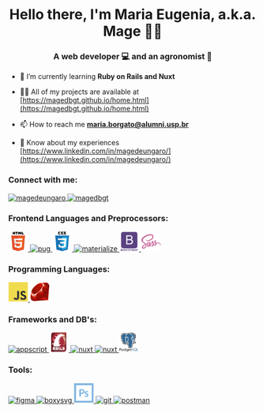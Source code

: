 <h1 align="center">Hello there, I'm Maria Eugenia, a.k.a. Mage 🧙‍♂️</h1>
<h3 align="center">A web developer 💻 and an agronomist 🐄</h3>

- 🌱 I’m currently learning **Ruby on Rails and Nuxt**

- 👨‍💻 All of my projects are available at [https://magedbgt.github.io/home.html](https://magedbgt.github.io/home.html)

- 📫 How to reach me **maria.borgato@alumni.usp.br**

- 📄 Know about my experiences [https://www.linkedin.com/in/magedeungaro/](https://www.linkedin.com/in/magedeungaro/)

<h3 align="left">Connect with me:</h3>
<p align="left">
	<a href="https://linkedin.com/in/magedeungaro" target="_blank" rel=noopener>
		<img align="center" src="https://cdn.jsdelivr.net/npm/simple-icons@3.0.1/icons/linkedin.svg" alt="magedeungaro" height="30" width="40" />
	</a>
	<a href="https://www.leetcode.com/magedbgt" target="_blank" rel=noopener>
		<img align="center" src="https://cdn.jsdelivr.net/npm/simple-icons@3.0.1/icons/leetcode.svg" alt="magedbgt" height="30" width="40" />
	</a>
</p>

<h3 align="left">Frontend Languages and Preprocessors:</h3>
<p align="left">
	<a href="https://www.w3schools.com/html/" target="_blank" rel=noopener>
		<img src="https://raw.githubusercontent.com/devicons/devicon/master/icons/html5/html5-original-wordmark.svg" alt="html5" width="40" height="40"/>
	</a>
	 <a href="https://pugjs.org" target="_blank"> <img src="https://cdn.worldvectorlogo.com/logos/pug.svg" alt="pug" width="40" height="40"/> </a>
	<a href="https://www.w3schools.com/css/" target="_blank" rel=noopener>
		<img src="https://raw.githubusercontent.com/devicons/devicon/master/icons/css3/css3-original-wordmark.svg" alt="css3" width="40" height="40"/>
	</a>
	<a href="https://materializecss.com/" target="_blank" rel=noopener>
		<img src="https://raw.githubusercontent.com/prplx/svg-logos/5585531d45d294869c4eaab4d7cf2e9c167710a9/svg/materialize.svg" alt="materialize" width="40" height="40"/>
	</a>
	<a href="https://getbootstrap.com" target="_blank" rel=noopener>
		<img src="https://raw.githubusercontent.com/devicons/devicon/master/icons/bootstrap/bootstrap-plain-wordmark.svg" alt="bootstrap" width="40" height="40"/>
	</a>
	<a href="https://sass-lang.com" target="_blank" rel=noopener>
		<img src="https://raw.githubusercontent.com/devicons/devicon/master/icons/sass/sass-original.svg" alt="sass" width="40" height="40"/>
	</a>
</p>

<h3 align="left">Programming Languages:</h3>
<p align="left">
<a href="https://developer.mozilla.org/en-US/docs/Web/JavaScript" target="_blank">
		<img src="https://raw.githubusercontent.com/devicons/devicon/master/icons/javascript/javascript-original.svg" alt="javascript" width="40" height="40"/>
	</a>
	<a href="https://www.ruby-lang.org/en/documentation/" target="_blank" rel=noopener>
		<img src="https://raw.githubusercontent.com/devicons/devicon/master/icons/ruby/ruby-original.svg" alt="ruby" width="40" height="40"/>
	</a>
</p>

<h3 align="left">Frameworks and DB's:</h3>
<p align="left">
<a href="https://developers.google.com/apps-script" target="_blank" rel=noopener>
		<img src="https://www.gstatic.com/images/branding/product/2x/apps_script_48dp.png" alt="appscript" width="40" height="40"/>
	</a>
	<a href="https://rubyonrails.org/" target="_blank" rel=noopener>
		<img src="https://raw.githubusercontent.com/devicons/devicon/master/icons/rails/rails-original-wordmark.svg" alt="ruby_on_rails" width="40" height="40"/>
	</a>
	<a href="https://v3.vuejs.org/logo.png" target="_blank" rel=noopener>
		<img src="https://nuxtjs.org/design-kit/colored-logo.svg" alt="nuxt" width="40" height="40"/>
	</a>
	<a href="https://nuxtjs.org/" target="_blank" rel=noopener>
		<img src="https://nuxtjs.org/design-kit/colored-logo.svg" alt="nuxt" width="40" height="40"/>
	</a>
	<a href="https://www.postgresql.org/" target="_blank" rel=noopener>
		<img src="https://raw.githubusercontent.com/devicons/devicon/master/icons/postgresql/postgresql-original-wordmark.svg" alt="nuxt" width="40" height="40"/>
	</a>
	
</p>

<h3 align="left">Tools:</h3>
<p align="left">
<a href="https://www.figma.com/" target="_blank" rel=noopener>
		<img src="https://www.vectorlogo.zone/logos/figma/figma-icon.svg" alt="figma" width="40" height="40"/>
	</a>
	<a href="https://boxy-svg.com/" target="_blank" rel=noopener>
		<img src="https://boxy-svg.com/images/logos/logo-full.svg" alt="boxysvg" width="40" height="40"/>
	</a>
	<a href="https://www.photoshop.com/en" target="_blank" rel=noopener>
		<img src="https://raw.githubusercontent.com/devicons/devicon/master/icons/photoshop/photoshop-line.svg" alt="photoshop" width="40" height="40"/>
	</a>
	<a href="https://git-scm.com/" target="_blank" rel=noopener>
		<img src="https://www.vectorlogo.zone/logos/git-scm/git-scm-icon.svg" alt="git" width="40" height="40"/>
	</a>
	<a href="https://www.postman.com/" target="_blank" rel=noopener>
		<img src="https://camo.githubusercontent.com/93b32389bf746009ca2370de7fe06c3b5146f4c99d99df65994f9ced0ba41685/68747470733a2f2f7777772e766563746f726c6f676f2e7a6f6e652f6c6f676f732f676574706f73746d616e2f676574706f73746d616e2d69636f6e2e737667" alt="postman" width="40" height="40"/>
	</a>
</p>
